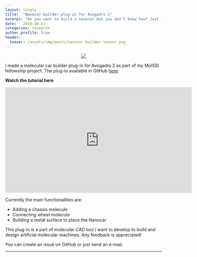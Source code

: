 ```yaml
---
layout: single
title:  "Nanocar builder plug-in for Avogadro 2"
excerpt: "Do you want to build a nanocar but you don’t know how? Just follow these easy steps…"
date:   2018-10-11
categories: research
author_profile: true
header:
  teaser: /assets/img/posts/nanocar-builder-teaser.png
---
```

<p align="center"><img src="https://raw.githubusercontent.com/kbsezginel/nanocar-avogadro/master/docs/assets/img/nanocar-plugin.png"></p>

I made a molecular car builder plug-in for Avogadro 2 as part of my MolSSI fellowship project.
The plug-in available in GitHub [here](https://github.com/kbsezginel/nanocar-avogadro).

**Watch the tutorial here**
<iframe width="600" height="340" src="https://www.youtube.com/embed/bNmIEJaXltg" frameborder="0" allow="autoplay; encrypted-media" allowfullscreen></iframe>

Currently the main functionalities are:
- Adding a chassis molecule
- Connecting wheel molecule
- Building a metal surface to place the Nanocar

This plug-in is a part of molecular CAD tool I want to develop to build and design artificial molecular machines. Any feedback is appreciated!

You can create an issue on GitHub or just send an e-mail.

---------------
